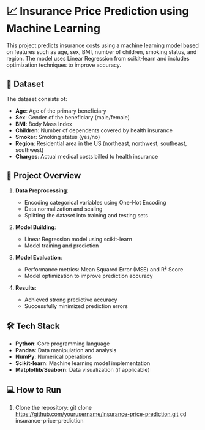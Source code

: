 # 📈 Insurance Price Prediction using Machine Learning

This project predicts insurance costs using a machine learning model based on features such as age, sex, BMI, number of children, smoking status, and region. The model uses Linear Regression from scikit-learn and includes optimization techniques to improve accuracy.

## 📝 Dataset
The dataset consists of:
- **Age**: Age of the primary beneficiary
- **Sex**: Gender of the beneficiary (male/female)
- **BMI**: Body Mass Index
- **Children**: Number of dependents covered by health insurance
- **Smoker**: Smoking status (yes/no)
- **Region**: Residential area in the US (northeast, northwest, southeast, southwest)
- **Charges**: Actual medical costs billed to health insurance

## 🚀 Project Overview
1. **Data Preprocessing**:
   - Encoding categorical variables using One-Hot Encoding
   - Data normalization and scaling
   - Splitting the dataset into training and testing sets

2. **Model Building**:
   - Linear Regression model using scikit-learn
   - Model training and prediction

3. **Model Evaluation**:
   - Performance metrics: Mean Squared Error (MSE) and R² Score
   - Model optimization to improve prediction accuracy

4. **Results**:
   - Achieved strong predictive accuracy
   - Successfully minimized prediction errors

## 🛠️ Tech Stack
- **Python**: Core programming language
- **Pandas**: Data manipulation and analysis
- **NumPy**: Numerical operations
- **Scikit-learn**: Machine learning model implementation
- **Matplotlib/Seaborn**: Data visualization (if applicable)

## 💻 How to Run
1. Clone the repository:
git clone https://github.com/yourusername/insurance-price-prediction.git
cd insurance-price-prediction
